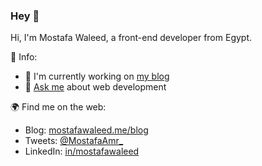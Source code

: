 ### Hey 👋

Hi, I'm Mostafa Waleed, a front-end developer from Egypt.
 
💎 Info:
 - 🔭 I'm currently working on [my blog](https://mostafawaleed.me/blog)
 - 💬 [Ask me](https://mostafawaleed.me/contact) about web development

🌍 Find me on the web:
 - Blog: [mostafawaleed.me/blog](https://mostafawaleed.me/blog)
 - Tweets: [@MostafaAmr_](https://twitter.com/MostafaAmr_)
 - LinkedIn: [in/mostafawaleed](https://www.linkedin.com/in/mostafawaleed/)
